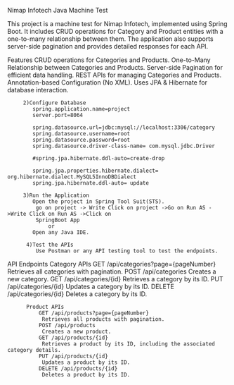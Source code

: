 Nimap Infotech Java Machine Test

This project is a machine test for Nimap Infotech, implemented using Spring Boot. It includes CRUD operations for Category and Product entities with a one-to-many relationship between them. The application also supports server-side pagination and provides detailed responses for each API.

Features
         CRUD operations for Categories and Products.
         One-to-Many Relationship between Categories and Products.
         Server-side Pagination for efficient data handling.
         REST APIs for managing Categories and Products.
         Annotation-based Configuration (No XML).
         Uses JPA & Hibernate for database interaction.

      

         2)Configure Database
            spring.application.name=project
            server.port=8064

            spring.datasource.url=jdbc:mysql://localhost:3306/category
            spring.datasource.username=root
            spring.datasource.password=root
            spring.datasource.driver-class-name= com.mysql.jdbc.Driver

            #spring.jpa.hibernate.ddl-auto=create-drop

            spring.jpa.properties.hibernate.dialect= org.hibernate.dialect.MySQL5InnoDBDialect
            spring.jpa.hibernate.ddl-auto= update

         3)Run the Application
            Open the project in Spring Tool Suit(STS).
             go on project -> Write Click on project ->Go on Run AS ->Write Click on Run AS ->Click on 
             SpringBoot App
                 or 
            Open any Java IDE.

          4)Test the APIs
             Use Postman or any API testing tool to test the endpoints.


API Endpoints
        Category APIs
             GET /api/categories?page={pageNumber}
              Retrieves all categories with pagination.
             POST /api/categories
              Creates a new category.
             GET /api/categories/{id}
              Retrieves a category by its ID.
             PUT /api/categories/{id}
              Updates a category by its ID.
             DELETE /api/categories/{id}
              Deletes a category by its ID.  

          Product APIs
              GET /api/products?page={pageNumber}
               Retrieves all products with pagination.
              POST /api/products
               Creates a new product.
              GET /api/products/{id}
               Retrieves a product by its ID, including the associated category details.
              PUT /api/products/{id}
               Updates a product by its ID.
              DELETE /api/products/{id}
               Deletes a product by its ID.
    
             

         
